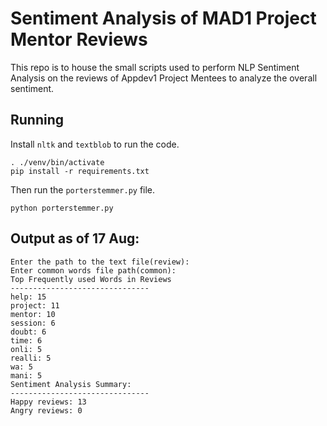 # Sentiment Analysis of MAD1 Project Mentor Reviews

This repo is to house the small scripts used to perform NLP Sentiment Analysis on
the reviews of Appdev1 Project Mentees to analyze the overall sentiment.

## Running

Install `nltk` and `textblob` to run the code.

```
. ./venv/bin/activate
pip install -r requirements.txt
```

Then run the `porterstemmer.py` file.

```
python porterstemmer.py
```

## Output as of 17 Aug:

```
Enter the path to the text file(review):
Enter common words file path(common):
Top Frequently used Words in Reviews
-------------------------------
help: 15
project: 11
mentor: 10
session: 6
doubt: 6
time: 6
onli: 5
realli: 5
wa: 5
mani: 5
Sentiment Analysis Summary:
-------------------------------
Happy reviews: 13
Angry reviews: 0
```
